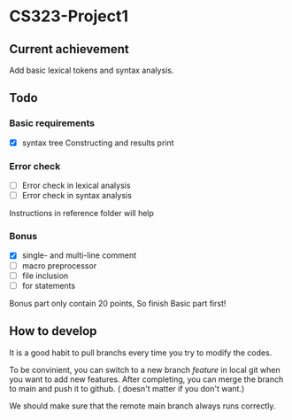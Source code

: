 # CS323-Project1

## Current achievement

Add basic lexical tokens and syntax analysis.

## Todo

### Basic requirements

- [x] syntax tree Constructing and results print

### Error check

- [ ] Error check in lexical analysis
- [ ] Error check in syntax analysis

Instructions in reference folder will help

### Bonus

- [x]  single- and multi-line comment
- [ ]  macro preprocessor
- [ ]  file inclusion
- [ ]  for statements

Bonus part only contain 20 points, So finish Basic part first!

## How to develop

It is a good habit to pull branchs every time you try to modify the codes.

To be convinient, you can switch to a new branch *feature* in local git when you want to add new features. 
After completing, you can merge the branch to main and push it to github. \( doesn't matter if you don't want.\)

We should make sure that the remote main branch always runs correctly.